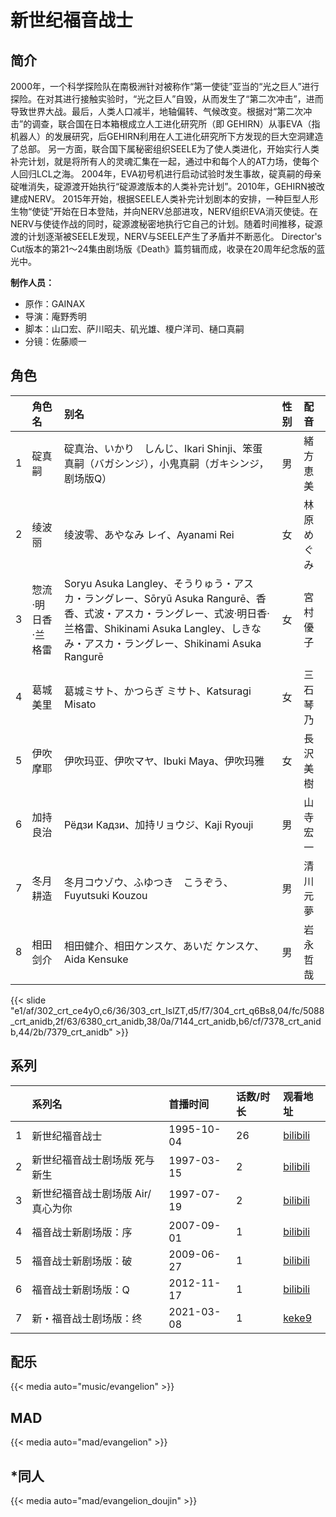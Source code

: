 # 新世纪福音战士


## 简介

2000年，一个科学探险队在南极洲针对被称作“第一使徒”亚当的“光之巨人”进行探险。在对其进行接触实验时，“光之巨人”自毁，从而发生了“第二次冲击”，进而导致世界大战。最后，人类人口减半，地轴偏转、气候改变。根据对“第二次冲击”的调查，联合国在日本箱根成立人工进化研究所（即 GEHIRN）从事EVA（指机器人）的发展研究，后GEHIRN利用在人工进化研究所下方发现的巨大空洞建造了总部。
另一方面，联合国下属秘密组织SEELE为了使人类进化，开始实行人类补完计划，就是将所有人的灵魂汇集在一起，通过中和每个人的AT力场，使每个人回归LCL之海。
2004年，EVA初号机进行启动试验时发生事故，碇真嗣的母亲碇唯消失，碇源渡开始执行“碇源渡版本的人类补完计划”。2010年，GEHIRN被改建成NERV。
2015年开始，根据SEELE人类补完计划剧本的安排，一种巨型人形生物“使徒”开始在日本登陆，并向NERV总部进攻，NERV组织EVA消灭使徒。在NERV与使徒作战的同时，碇源渡秘密地执行它自己的计划。随着时间推移，碇源渡的计划逐渐被SEELE发现，NERV与SEELE产生了矛盾并不断恶化。
Director's Cut版本的第21～24集由剧场版《Death》篇剪辑而成，收录在20周年纪念版的蓝光中。

**制作人员：**
- 原作：GAINAX
- 导演：庵野秀明
- 脚本：山口宏、萨川昭夫、矶光雄、榎户洋司、樋口真嗣
- 分镜：佐藤顺一

## 角色

|     |   角色名   |   别名  | 性别 |  配音  |
|:--- |:------  |:----      |:---  |:--   |
| 1 | 碇真嗣 | 碇真治、いかり　しんじ、Ikari Shinji、笨蛋真嗣（バガシンジ），小鬼真嗣（ガキシンジ，剧场版Q） | 男 | 緒方恵美 |
| 2 | 绫波丽 | 绫波零、あやなみ レイ、Ayanami Rei | 女 | 林原めぐみ |
| 3 | 惣流·明日香·兰格雷 | Soryu Asuka Langley、そうりゅう・アスカ・ラングレー、Sōryū Asuka Rangurē、香香、式波・アスカ・ラングレー、式波·明日香·兰格雷、Shikinami Asuka Langley、しきなみ・アスカ・ラングレー、Shikinami Asuka Rangurē | 女 | 宮村優子 |
| 4 | 葛城美里 | 葛城ミサト、かつらぎ ミサト、Katsuragi Misato | 女 | 三石琴乃 |
| 5 | 伊吹摩耶 | 伊吹玛亚、伊吹マヤ、Ibuki Maya、伊吹玛雅 | 女 | 長沢美樹 |
| 6 | 加持良治 | Рёдзи Кадзи、加持リョウジ、Kaji Ryouji | 男 | 山寺宏一 |
| 7 | 冬月耕造 | 冬月コウゾウ、ふゆつき　こうぞう、Fuyutsuki Kouzou | 男 | 清川元夢 |
| 8 | 相田剑介 | 相田健介、相田ケンスケ、あいだ ケンスケ、Aida Kensuke | 男 | 岩永哲哉 |

{{< slide "e1/af/302_crt_ce4yO,c6/36/303_crt_IslZT,d5/f7/304_crt_q6Bs8,04/fc/5088_crt_anidb,2f/63/6380_crt_anidb,38/0a/7144_crt_anidb,b6/cf/7378_crt_anidb,44/2b/7379_crt_anidb" >}}

## 系列

|     | 系列名                 | 首播时间       | 话数/时长 | 观看地址                                                     |
| :-- | :------------------ | :--------- | :---- | :------------------------------------------------------- |
| 1   | 新世纪福音战士             | 1995-10-04 | 26    | [bilibili](https://www.bilibili.com/bangumi/play/ss1635) |
| 2   | 新世纪福音战士剧场版 死与新生     | 1997-03-15 | 2     | [bilibili](https://www.bilibili.com/bangumi/play/ss1637) |
| 3   | 新世纪福音战士剧场版 Air/真心为你 | 1997-07-19 | 2     | [bilibili](https://www.bilibili.com/bangumi/play/ss1630) |
| 4   | 福音战士新剧场版：序          | 2007-09-01 | 1     | [bilibili](https://www.bilibili.com/bangumi/play/ss1638) |
| 5   | 福音战士新剧场版：破          | 2009-06-27 | 1     | [bilibili](https://www.bilibili.com/bangumi/play/ss1639) |
| 6   | 福音战士新剧场版：Q          | 2012-11-17 | 1     | [bilibili](https://www.bilibili.com/bangumi/play/ss1640) |
| 7   | 新・福音战士剧场版：终         | 2021-03-08 | 1     | [keke9](https://www.keke9.app/play/179831-4-272154.html) |

## 配乐

{{< media auto="music/evangelion" >}}

## MAD

{{< media auto="mad/evangelion"  >}}

## *同人

{{< media auto="mad/evangelion_doujin" >}}
